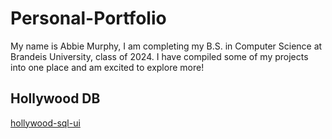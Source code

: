 # Personal-Portfolio
My name is Abbie Murphy, I am completing my B.S. in Computer Science at Brandeis University, class of 2024. I have compiled some of my projects into one place and am excited to explore more!

## Hollywood DB
[hollywood-sql-ui](https://pages.github.com/abigailmurphy/hollywood-sql-ui/README.md](https://github.com/abigailmurphy/hollywood-sql-ui.git))


